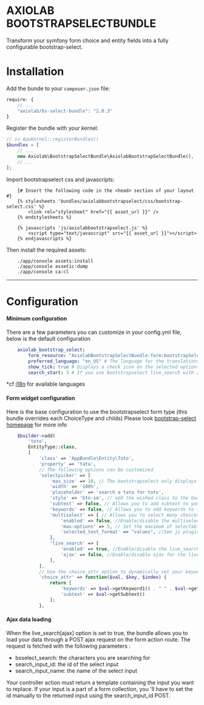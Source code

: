 # AXIOLAB BOOTSTRAPSELECTBUNDLE

Transform your symfony form choice and entity fields into a fully configurable bootstrap-select.

Installation
============

Add the bunde to your `composer.json` file:

```javascript
require: {
    // ...
    "axiolab/bs-select-bundle": "2.0.3"
}
```

Register the bundle with your kernel:

```php
// in AppKernel::registerBundles()
$bundles = [
    // ...
    new Axiolab\BootstrapSelectBundle\AxiolabBootstrapSelectBundle(),
    // ...
];
```

Import bootstrapselect css and javascripts:
```twig
    {# Insert the following code in the <head> section of your layout #}
    {% stylesheets 'bundles/axiolabbootstrapselect/css/bootstrap-select.css' %}
        <link rel="stylesheet" href="{{ asset_url }}" />
    {% endstylesheets %}
    
    {% javascripts 'js/axiolabbootstrapselect.js' %}
        <script type="text/javascript" src="{{ asset_url }}"></script>
    {% endjavascripts %}
```
Then install the required assets:
```shell
    ./app/console assets:install
    ./app/console assetic:dump
    ./app/console ca:cl
```
___________________

Configuration
=============

#### Minimum configuration
There are  a few parameters you can customize in your config.yml file, below is the default configuration
```yml
    axiolab_bootstrap_select:
        form_resource: "AxiolabBootstrapSelectBundle:form:bootstrapSelect.html.twig" # If you want to change the botstrapselect widget template provide your template path here
        preferred_language: "en_US" # The language for the translations * 
        show_tick: true # Displays a check icon on the selected option(s)
        search_start: 3 # If you use bootstrapselect live_search with ajax, this is the minimum characters to provide before an ajax request is launched
```
*cf [i18n](Resources/public/js/i18n) for available languages

#### Form widget configuration
Here is the base configuration to use the bootstrapselect form type (this bundle overrides each ChoiceType and childs)
Please look [bootstrap-select homepage](https://silviomoreto.github.io/bootstrap-select) for more info
```php
    $builder->add(
        'toto', 
        EntityType::class,
        [
            'class' => 'AppBundle\Entity\Toto',
            'property' => 'tata',
            // The following options can be customized
            'selectpicker' => [
                'max_size' => 10, // The bootstrapselect only displays 10 options and a scrollbar
                'width' => '100%', 
                'placeholder' => 'search a tata for toto',
                'style' => 'btn-sm', // add the wished class to the bootstrapselect
                'subtext' => false, // Allows you to add subtext to your options
                'keywords' => false, // Allows you to add keywords to the live_search(ajax or not)
                'multiselect' => [ // Allows you to select many choices
                    'enabled' => false, //Enable/disable the multiselect
                    'max-options' => 5, // Set the maximum of selectable options
                    'selected_text_format' => "values", //See js plugin doc for more details
                ],
                'live_search' => [
                    'enabled' => true, //Enable/disable the live_search
                    'ajax' => false, //Enable/disable ajax for the live_search
                ],
            ],
            // Use the choice_attr option to dynamically set your keywords and subtext
            'choice_attr' => function($val, $key, $index) {
                return [
                    'keywords' => $val->getKeyword1() . " " . $val->getKeyword2()
                    'subtext' => $val->getSubtext()
                ];
            },
```
#### Ajax data loading
When the live_search[ajax] option is set to true, the bundle allows you to load your data through a POST ajax request on the form action route. 
The request is fetched with the following parameters : 
* bsselect_search: the characters you are searching for
* search_input_id: the id of the select input 
* search_input_name: the name of the select input

Your controller action must return a template containing the input you want to replace. If your input is a part of a form collection, you 'll have to set the id manually to the returned input using the search_input_id POST.
